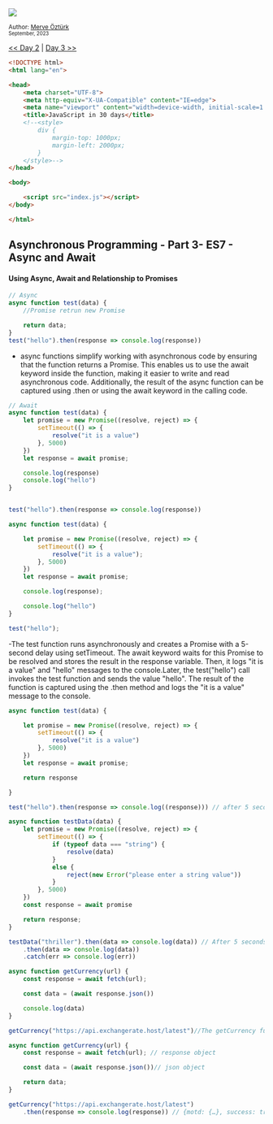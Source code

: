 <div align-items="center">
<a class="header-badge" target="_blank" href="https://www.linkedin.com/in/merve-%C3%B6-5062a5260/">
    <img src="https://img.shields.io/badge/style--5eba00.svg?label=LinkedIn&logo=linkedin&style=social">
  </a>

  <a class="header-badge" target="_blank" href="https://github.com/mrvozturk">
 
  </a>

<sub>Author:
<a href="https://www.linkedin.com/in/merve-%C3%B6-5062a5260/" target="_blank">Merve Öztürk</a><br>
<small> September, 2023</small>
</sub>
</div>

[<< Day 2](../readMe.md) | [Day 3 >>](../02_Day_Introduction_to_React/02_introduction_to_react.md)


```html
<!DOCTYPE html>
<html lang="en">

<head>
    <meta charset="UTF-8">
    <meta http-equiv="X-UA-Compatible" content="IE=edge">
    <meta name="viewport" content="width=device-width, initial-scale=1.0">
    <title>JavaScript in 30 days</title>
    <!--<style>
        div {
            margin-top: 1000px;
            margin-left: 2000px;
        }
    </style>-->
</head>

<body>

    <script src="index.js"></script>
</body>

</html>
```
##  Asynchronous Programming - Part 3- ES7 - Async and Await

#### Using Async, Await and Relationship to Promises

```js
// Async
async function test(data) {
    //Promise retrun new Promise

    return data;
}
test("hello").then(response => console.log(response))

```
- async functions simplify working with asynchronous code by ensuring that the function returns a Promise. This enables us to use the await keyword inside the function, making it easier to write and read asynchronous code. Additionally, the result of the async function can be captured using .then or using the await keyword in the calling code.


```js
// Await
async function test(data) {
    let promise = new Promise((resolve, reject) => {
        setTimeout(() => {
            resolve("it is a value")
        }, 5000)
    })
    let response = await promise;

    console.log(response)
    console.log("hello")
}


test("hello").then(response => console.log(response))
```


```js
async function test(data) {

    let promise = new Promise((resolve, reject) => {
        setTimeout(() => {
            resolve("it is a value");
        }, 5000)
    })
    let response = await promise;

    console.log(response);

    console.log("hello")
}

test("hello");
```

-The test function runs asynchronously and creates a Promise with a 5-second delay using setTimeout. The await keyword waits for this Promise to be resolved and stores the result in the response variable. Then, it logs "it is a value" and "hello" messages to the console.Later, the test("hello") call invokes the test function and sends the value "hello". The result of the function is captured using the .then method and logs the "it is a value" message to the console.

```js
async function test(data) {

    let promise = new Promise((resolve, reject) => {
        setTimeout(() => {
            resolve("it is a value")
        }, 5000)
    })
    let response = await promise;

    return response

}

test("hello").then(response => console.log((response))) // after 5 seconds it is a value
```


```js
async function testData(data) {
    let promise = new Promise((resolve, reject) => {
        setTimeout(() => {
            if (typeof data === "string") {
                resolve(data)
            }
            else {
                reject(new Error("please enter a string value"))
            }
        }, 5000)
    })
    const response = await promise

    return response;
}

testData("thriller").then(data => console.log(data)) // After 5 seconds, the word voltage appears on the console.
    .then(data => console.log(data))
    .catch(err => console.log(err))
```


```js
async function getCurrency(url) {
    const response = await fetch(url);

    const data = (await response.json())

    console.log(data)
}

getCurrency("https://api.exchangerate.host/latest")//The getCurrency function fetches currency exchange rates from the specified URL and logs this 

```


```js
async function getCurrency(url) {
    const response = await fetch(url); // response object

    const data = (await response.json())// json object

    return data;
}

getCurrency("https://api.exchangerate.host/latest")
    .then(response => console.log(response)) // {motd: {…}, success: true, base: 'EUR', date: '2023-07-24', rates: {…}}

```
